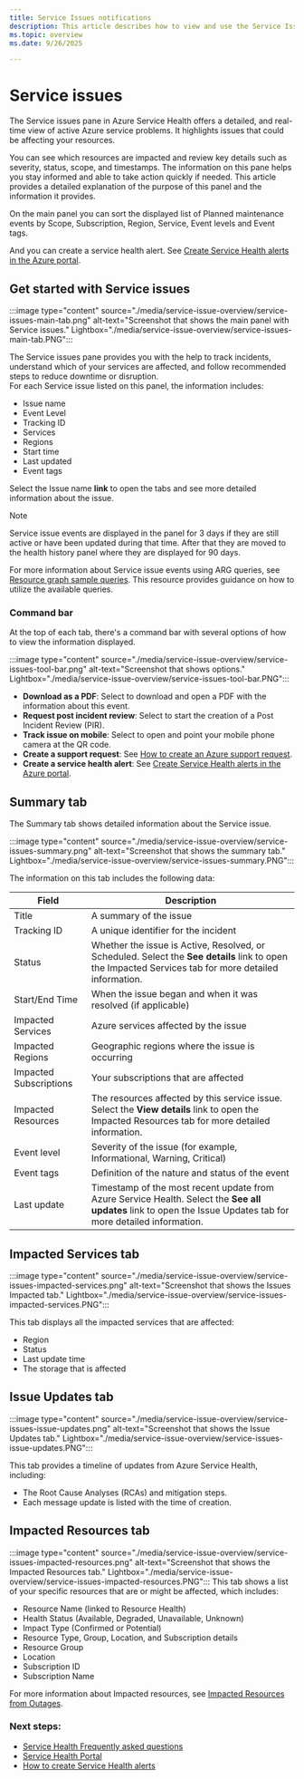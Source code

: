 ```yaml
---
title: Service Issues notifications
description: This article describes how to view and use the Service Issues pane
ms.topic: overview
ms.date: 9/26/2025

---
```


# Service issues

The Service issues pane in Azure Service Health offers a detailed, and real-time view of active Azure service problems. It highlights issues that could be affecting your resources.

You can see which resources are impacted and review key details such as severity, status, scope, and timestamps. The information on this pane helps you stay informed and able to take action quickly if needed. This article provides a detailed explanation of the purpose of this panel and the information it provides.

On the main panel you can sort the displayed list of Planned maintenance events by Scope, Subscription, Region, Service, Event levels and Event tags. 

And you can create a service health alert. See [Create Service Health alerts in the Azure portal](alerts-activity-log-service-notifications-portal.md).


## Get started with Service issues

:::image type="content" source="./media/service-issue-overview/service-issues-main-tab.png" alt-text="Screenshot that shows the main panel with Service issues." Lightbox="./media/service-issue-overview/service-issues-main-tab.PNG":::

The Service issues pane provides you with the help to track incidents, understand which of your services are affected, and follow recommended steps to reduce downtime or disruption.<br>
For each Service issue listed on this panel, the information includes: 

- Issue name
- Event Level
- Tracking ID
- Services
- Regions
- Start time
- Last updated 
- Event tags

Select the Issue name **link** to open the tabs and see more detailed information about the issue.
>[!Note]
>Service issue events are displayed in the panel for 3 days if they are still active or have been updated during that time. After that they are moved to the health history panel where they are displayed for 90 days. 
>
>
>For more information about Service issue events using ARG queries, see [Resource graph sample queries](resource-graph-samples.md). This resource provides guidance on how to utilize the available queries.

### Command bar
At the top of each tab, there's a command bar with several options of how to view the information displayed.

:::image type="content" source="./media/service-issue-overview/service-issues-tool-bar.png" alt-text="Screenshot that shows options." Lightbox="./media/service-issue-overview/service-issues-tool-bar.PNG":::

- **Download as a PDF**: Select to download and open a PDF with the information about this event.
- **Request post incident review**: Select to start the creation of a Post Incident Review (PIR).
- **Track issue on mobile**: Select to open and point your mobile phone camera at the QR code.
- **Create a support request**: See [How to create an Azure support request](/azure/azure-portal/supportability/how-to-create-azure-support-request).
- **Create a service health alert**: See [Create Service Health alerts in the Azure portal](alerts-activity-log-service-notifications-portal.md). 


## Summary tab

The Summary tab shows detailed information about the Service issue.

:::image type="content" source="./media/service-issue-overview/service-issues-summary.png" alt-text="Screenshot that shows the summary tab." Lightbox="./media/service-issue-overview/service-issues-summary.PNG":::

The information on this tab includes the following data:

|Field  |Description  |
|---------|---------|
|Title    | A summary of the issue |
|Tracking ID |A unique identifier for the incident |
|Status   |Whether the issue is Active, Resolved, or Scheduled. Select the **See details** link to open the Impacted Services tab for more detailed information. |
|Start/End Time |When the issue began and when it was resolved (if applicable) |
|Impacted Services |Azure services affected by the issue|
|Impacted Regions |Geographic regions where the issue is occurring |
|Impacted Subscriptions    |Your subscriptions that are affected|
|Impacted Resources| The resources affected by this service issue. Select the **View details** link to open the Impacted Resources tab for more detailed information. |
|Event level   | Severity of the issue (for example, Informational, Warning, Critical)|
|Event tags    | Definition of the nature and status of the event|
|Last update    | Timestamp of the most recent update from Azure Service Health. Select the **See all updates** link to open the Issue Updates tab for more detailed information.|



## Impacted Services tab

:::image type="content" source="./media/service-issue-overview/service-issues-impacted-services.png" alt-text="Screenshot that shows the Issues Impacted tab." Lightbox="./media/service-issue-overview/service-issues-impacted-services.PNG":::

This tab displays all the impacted services that are affected:
- Region 
- Status 
- Last update time 
- The storage that is affected

## Issue Updates tab

:::image type="content" source="./media/service-issue-overview/service-issues-issue-updates.png" alt-text="Screenshot that shows the Issue Updates tab." Lightbox="./media/service-issue-overview/service-issues-issue-updates.PNG":::

This tab provides a timeline of updates from Azure Service Health, including: 
- The Root Cause Analyses (RCAs) and mitigation steps. 
- Each message update is listed with the time of creation.

## Impacted Resources tab

:::image type="content" source="./media/service-issue-overview/service-issues-impacted-resources.png" alt-text="Screenshot that shows the Impacted Resources tab." Lightbox="./media/service-issue-overview/service-issues-impacted-resources.PNG":::
This tab shows a list of your specific resources that are or might be affected, which includes:
- Resource Name (linked to Resource Health)
- Health Status (Available, Degraded, Unavailable, Unknown)
- Impact Type (Confirmed or Potential)
- Resource Type, Group, Location, and Subscription details
- Resource Group
- Location
- Subscription ID
- Subscription Name

For more information about Impacted resources, see [Impacted Resources from Outages](./impacted-resources-outage.md).


### Next steps:

- [Service Health Frequently asked questions](service-health-faq.yml)
- [Service Health Portal](service-health-portal-update.md)
- [How to create Service Health alerts](alerts-activity-log-service-notifications-portal.md)
